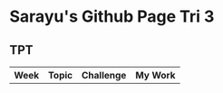# Sarayu's Github Page Tri 3
## TPT 
<table id="tpt">
  <tr>
  <th>Week</th>
  <th>Topic</th>
  <th>Challenge</th>
  <th>My Work</th> 
</table>
